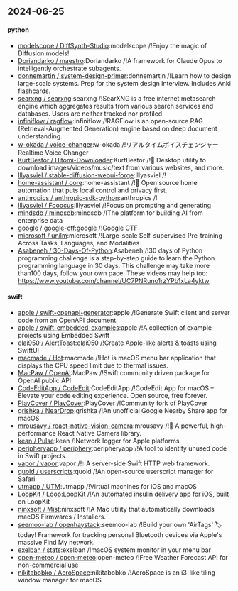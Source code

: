 ## 2024-06-25

#### python
* [modelscope / DiffSynth-Studio](https://github.com/modelscope/DiffSynth-Studio):modelscope /!Enjoy the magic of Diffusion models!
* [Doriandarko / maestro](https://github.com/Doriandarko/maestro):Doriandarko /!A framework for Claude Opus to intelligently orchestrate subagents.
* [donnemartin / system-design-primer](https://github.com/donnemartin/system-design-primer):donnemartin /!Learn how to design large-scale systems. Prep for the system design interview. Includes Anki flashcards.
* [searxng / searxng](https://github.com/searxng/searxng):searxng /!SearXNG is a free internet metasearch engine which aggregates results from various search services and databases. Users are neither tracked nor profiled.
* [infiniflow / ragflow](https://github.com/infiniflow/ragflow):infiniflow /!RAGFlow is an open-source RAG (Retrieval-Augmented Generation) engine based on deep document understanding.
* [w-okada / voice-changer](https://github.com/w-okada/voice-changer):w-okada /!リアルタイムボイスチェンジャー Realtime Voice Changer
* [KurtBestor / Hitomi-Downloader](https://github.com/KurtBestor/Hitomi-Downloader):KurtBestor /!🍰 Desktop utility to download images/videos/music/text from various websites, and more.
* [lllyasviel / stable-diffusion-webui-forge](https://github.com/lllyasviel/stable-diffusion-webui-forge):lllyasviel /!
* [home-assistant / core](https://github.com/home-assistant/core):home-assistant /!🏡 Open source home automation that puts local control and privacy first.
* [anthropics / anthropic-sdk-python](https://github.com/anthropics/anthropic-sdk-python):anthropics /!
* [lllyasviel / Fooocus](https://github.com/lllyasviel/Fooocus):lllyasviel /!Focus on prompting and generating
* [mindsdb / mindsdb](https://github.com/mindsdb/mindsdb):mindsdb /!The platform for building AI from enterprise data
* [google / google-ctf](https://github.com/google/google-ctf):google /!Google CTF
* [microsoft / unilm](https://github.com/microsoft/unilm):microsoft /!Large-scale Self-supervised Pre-training Across Tasks, Languages, and Modalities
* [Asabeneh / 30-Days-Of-Python](https://github.com/Asabeneh/30-Days-Of-Python):Asabeneh /!30 days of Python programming challenge is a step-by-step guide to learn the Python programming language in 30 days. This challenge may take more than100 days, follow your own pace. These videos may help too: https://www.youtube.com/channel/UC7PNRuno1rzYPb1xLa4yktw

#### swift
* [apple / swift-openapi-generator](https://github.com/apple/swift-openapi-generator):apple /!Generate Swift client and server code from an OpenAPI document.
* [apple / swift-embedded-examples](https://github.com/apple/swift-embedded-examples):apple /!A collection of example projects using Embedded Swift
* [elai950 / AlertToast](https://github.com/elai950/AlertToast):elai950 /!Create Apple-like alerts & toasts using SwiftUI
* [macmade / Hot](https://github.com/macmade/Hot):macmade /!Hot is macOS menu bar application that displays the CPU speed limit due to thermal issues.
* [MacPaw / OpenAI](https://github.com/MacPaw/OpenAI):MacPaw /!Swift community driven package for OpenAI public API
* [CodeEditApp / CodeEdit](https://github.com/CodeEditApp/CodeEdit):CodeEditApp /!CodeEdit App for macOS – Elevate your code editing experience. Open source, free forever.
* [PlayCover / PlayCover](https://github.com/PlayCover/PlayCover):PlayCover /!Community fork of PlayCover
* [grishka / NearDrop](https://github.com/grishka/NearDrop):grishka /!An unofficial Google Nearby Share app for macOS
* [mrousavy / react-native-vision-camera](https://github.com/mrousavy/react-native-vision-camera):mrousavy /!📸 A powerful, high-performance React Native Camera library.
* [kean / Pulse](https://github.com/kean/Pulse):kean /!Network logger for Apple platforms
* [peripheryapp / periphery](https://github.com/peripheryapp/periphery):peripheryapp /!A tool to identify unused code in Swift projects.
* [vapor / vapor](https://github.com/vapor/vapor):vapor /!💧 A server-side Swift HTTP web framework.
* [quoid / userscripts](https://github.com/quoid/userscripts):quoid /!An open-source userscript manager for Safari
* [utmapp / UTM](https://github.com/utmapp/UTM):utmapp /!Virtual machines for iOS and macOS
* [LoopKit / Loop](https://github.com/LoopKit/Loop):LoopKit /!An automated insulin delivery app for iOS, built on LoopKit
* [ninxsoft / Mist](https://github.com/ninxsoft/Mist):ninxsoft /!A Mac utility that automatically downloads macOS Firmwares / Installers.
* [seemoo-lab / openhaystack](https://github.com/seemoo-lab/openhaystack):seemoo-lab /!Build your own 'AirTags' 🏷 today! Framework for tracking personal Bluetooth devices via Apple's massive Find My network.
* [exelban / stats](https://github.com/exelban/stats):exelban /!macOS system monitor in your menu bar
* [open-meteo / open-meteo](https://github.com/open-meteo/open-meteo):open-meteo /!Free Weather Forecast API for non-commercial use
* [nikitabobko / AeroSpace](https://github.com/nikitabobko/AeroSpace):nikitabobko /!AeroSpace is an i3-like tiling window manager for macOS
